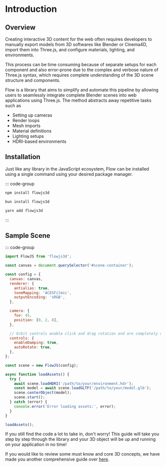 # Introduction

## Overview

Creating interactive 3D content for the web often requires developers to manually export models from 3D softwares like Blender or Cinema4D, import them into Three.js, and configure materials, lighting, and environments. 

This process can be time consuming because of separate setups for each component and also error-prone due to the complex and verbose nature of Three.js syntax, which requires complete understanding of the 3D scene structure and components. 

Flow is a library that aims to simplify and automate this pipeline by allowing users to seamlessly integrate complete Blender scenes into web applications using Three.js. The method abstracts away repetitive tasks such as 
- Setting up cameras
- Render loops 
- Mesh imports
- Material definitions 
- Lighting setups
- HDRI-based environments

## Installation

Just like any library in the JavaScript ecosystem, Flow can be installed using a single command using your desired package manager.

::: code-group

```bash [npm]
npm install flowjs3d
```

```bash [bun]
bun install flowjs3d
```

```bash [yarn]
yarn add flowjs3d
```

:::

## Sample Scene

::: code-group

```javascript [JavaScript]
import FlowJS from 'flowjs3d';

const canvas = document.querySelector('#scene-container');

const config = {
  canvas: canvas,
  renderer: {
    antialias: true,
    toneMapping: 'ACESFilmic',
    outputEncoding: 'sRGB',
  },

  camera: {
    fov: 45,
    position: [0, 2, 8],
  },

  // Orbit controls enable click and drag rotation and are completely optional
  controls: {
    enableDamping: true,
    autoRotate: true,
  },
};

const scene = new FlowJS(config);

async function loadAssets() {
  try {
    await scene.loadHDRI('/path/to/your/environment.hdr');
    const model = await scene.loadGLTF('/path/to/your/model.glb');
    scene.centerObject(model);
    scene.start();
  } catch (error) {
    console.error('Error loading assets:', error);
  }
}

loadAssets();
```
If you still find the code a lot to take in, don't worry! This guide will take you step by step through the library and your 3D object will be up and running on your application in no time!

If you would like to review some must know and core 3D concepts, we have made you another comprehensive guide over [here](/core-concepts/webgl.md).